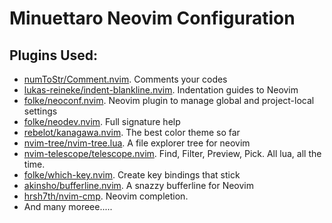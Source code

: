 # Minuettaro Neovim Configuration

## Plugins Used:
- [numToStr/Comment.nvim](https://github.com/numToStr/Comment.nvim). Comments your codes
- [lukas-reineke/indent-blankline.nvim](https://github.com/lukas-reineke/indent-blankline.nvim). Indentation guides to Neovim
- [folke/neoconf.nvim](https://github.com/folke/neoconf.nvim). Neovim plugin to manage global and project-local settings
- [folke/neodev.nvim](https://github.com/folke/neodev.nvim). Full signature help
- [rebelot/kanagawa.nvim](https://github.com/rebelot/kanagawa.nvim). The best color theme so far
- [nvim-tree/nvim-tree.lua](https://github.com/nvim-tree/nvim-tree.lua). A file explorer tree for neovim
- [nvim-telescope/telescope.nvim](https://github.com/nvim-telescope/telescope.nvim). Find, Filter, Preview, Pick. All lua, all the time.
- [folke/which-key.nvim](https://github.com/folke/which-key.nvim). Create key bindings that stick
- [akinsho/bufferline.nvim](https://github.com/akinsho/bufferline.nvim). A snazzy bufferline for Neovim
- [hrsh7th/nvim-cmp](https://github.com/hrsh7th/nvim-cmp). Neovim completion.
- And many moreee.....
